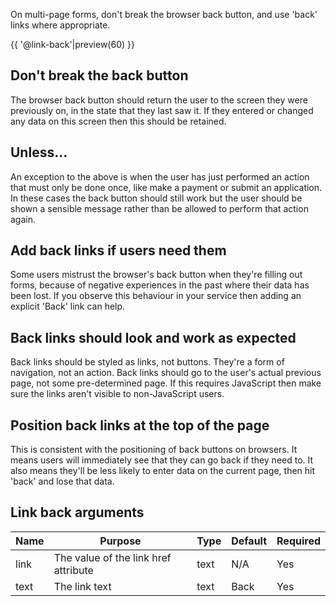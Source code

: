 On multi-page forms, don't break the browser back button, and use 'back' links where appropriate.

{{ '@link-back'|preview(60) }}

## Don't break the back button
The browser back button should return the user to the screen they were previously on, in the state that they last saw it. If they entered or changed any data on this screen then this should be retained.

## Unless...
An exception to the above is when the user has just performed an action that must only be done once, like make a payment or submit an application. In these cases the back button should still work but the user should be shown a sensible message rather than be allowed to perform that action again.

## Add back links if users need them
Some users mistrust the browser's back button when they're filling out forms, because of negative experiences in the past where their data has been lost. If you observe this behaviour in your service then adding an explicit 'Back' link can help.

## Back links should look and work as expected
Back links should be styled as links, not buttons. They're a form of navigation, not an action.
Back links should go to the user's actual previous page, not some pre-determined page. If this requires JavaScript then make sure the links aren't visible to non-JavaScript users.

## Position back links at the top of the page
This is consistent with the positioning of back buttons on browsers. It means users will immediately see that they can go back if they need to. It also means they'll be less likely to enter data on the current page, then hit 'back' and lose that data.

## Link back arguments

| Name        | Purpose                                           | Type | Default | Required               |
|-------------|---------------------------------------------------|------|---------|------------------------|
| link        | The value of the link href attribute              | text | N/A     | Yes                    |
| text        | The link text                                     | text | Back    | Yes                    |

